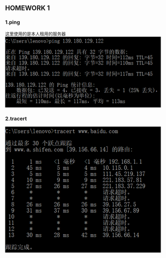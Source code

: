 ## HOMEWORK 1

### 1.ping
这里使用的是本人租用的服务器
![ping](https://github.com/antman9914/CitiChatbot/blob/master/ping.png?raw=true)

### 2.tracert

![tracert](https://github.com/antman9914/CitiChatbot/blob/master/tracert.png?raw=true)
